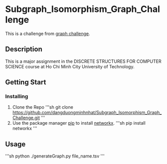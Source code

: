 # Subgraph_Isomorphism_Graph_Challenge
This is a challenge from [graph challenge](https://graphchallenge.mit.edu/sites/default/files/documents/SubGraphChallenge-2017-02-09.pdf).

## Description
This is a major assignment in the DISCRETE STRUCTURES FOR COMPUTER SCIENCE course at Ho Chi Minh City University of Technology.

## Getting Start
### Installing
1. Clone the Repo
   '''sh
   git clone https://github.com/dangduongminhnhat/Subgraph_Isomorphism_Graph_Challenge.git
   '''
2. Use the package manager [pip](https://pip.pypa.io/en/stable/) to install [networkx](https://networkx.org/documentation/stable/install.html).
   '''sh
   pip install networkx
   '''
## Usage
'''sh
python ./generateGraph.py file_name.tsv
'''

